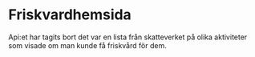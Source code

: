 # Friskvardhemsida
Api:et har tagits bort det var en lista från skatteverket på olika aktiviteter som visade om man kunde få friskvård för dem.
